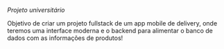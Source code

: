 *Projeto universitário*

Objetivo de criar um projeto fullstack de um app mobile de delivery, onde teremos uma interface moderna e o backend para alimentar o banco de dados com as informações de produtos!